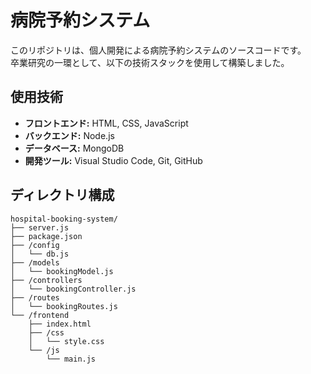 # 病院予約システム

このリポジトリは、個人開発による病院予約システムのソースコードです。  
卒業研究の一環として、以下の技術スタックを使用して構築しました。

## 使用技術

- **フロントエンド:** HTML, CSS, JavaScript
- **バックエンド:** Node.js
- **データベース:** MongoDB
- **開発ツール:** Visual Studio Code, Git, GitHub

## ディレクトリ構成

```plaintext
hospital-booking-system/
├── server.js
├── package.json
├── /config
│   └── db.js
├── /models
│   └── bookingModel.js
├── /controllers
│   └── bookingController.js
├── /routes
│   └── bookingRoutes.js
└── /frontend
    ├── index.html
    ├── /css
    │   └── style.css
    └── /js
        └── main.js
````
